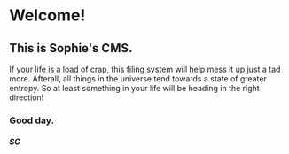 # Welcome!
## This is Sophie's CMS.

If your life is a load of crap, this filing system will help mess it up just a tad more.
Afterall, all things in the universe tend towards a state of greater entropy. So at least something in your life will be heading in the right direction!

### Good day.
##### SC